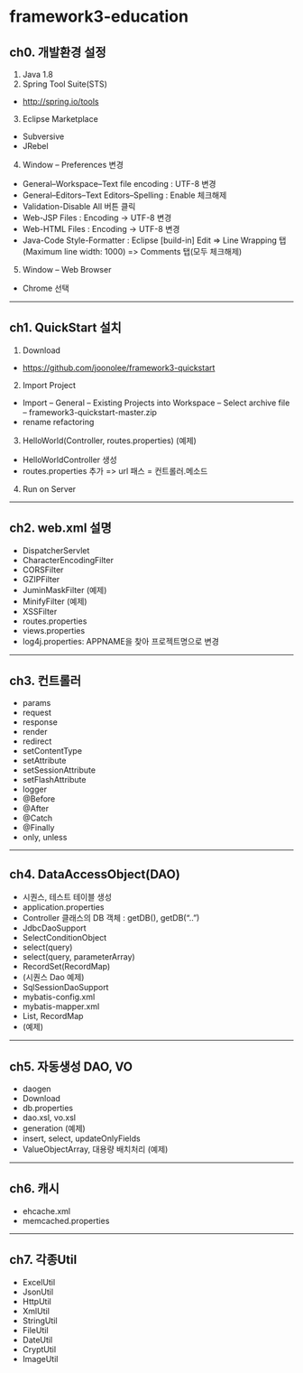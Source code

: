 # framework3-education

## ch0. 개발환경 설정

1) Java 1.8
2) Spring Tool Suite(STS)
  - http://spring.io/tools
3) Eclipse Marketplace
  - Subversive
  - JRebel
4) Window – Preferences 변경
  - General–Workspace–Text file encoding : UTF-8 변경
  - General–Editors–Text Editors–Spelling : Enable 체크해제
  - Validation-Disable All 버튼 클릭
  - Web-JSP Files : Encoding -> UTF-8 변경
  - Web-HTML Files : Encoding -> UTF-8 변경
  - Java-Code Style-Formatter : Eclipse [build-in] Edit
    => Line Wrapping 탭(Maximum line width: 1000)
    => Comments 탭(모두 체크해제)
5) Window – Web Browser
  - Chrome 선택
---

## ch1. QuickStart 설치

1) Download
  - https://github.com/joonolee/framework3-quickstart
2) Import Project
  - Import – General – Existing Projects into Workspace – Select archive file – framework3-quickstart-master.zip
  - rename refactoring
3) HelloWorld(Controller, routes.properties) (예제)
  - HelloWorldController 생성
  - routes.properties 추가 => url 패스 = 컨트롤러.메소드
4) Run on Server
---

## ch2. web.xml 설명

- DispatcherServlet
- CharacterEncodingFilter
- CORSFilter
- GZIPFilter
- JuminMaskFilter (예제)
- MinifyFilter (예제)
- XSSFilter
- routes.properties
- views.properties
- log4j.properties: APPNAME을 찾아 프로젝트명으로 변경
---

## ch3. 컨트롤러

- params
- request
- response
- render
- redirect
- setContentType
- setAttribute
- setSessionAttribute
- setFlashAttribute
- logger
- @Before
- @After
- @Catch
- @Finally
- only, unless
---

## ch4. DataAccessObject(DAO)
- 시퀀스, 테스트 테이블 생성
- application.properties
- Controller 클래스의 DB 객체 : getDB(), getDB(“..”)
- JdbcDaoSupport
- SelectConditionObject
- select(query)
- select(query, parameterArray)
- RecordSet(RecordMap)
- (시퀀스 Dao 예제)
- SqlSessionDaoSupport
- mybatis-config.xml
- mybatis-mapper.xml
- List<RecordMap>, RecordMap
- (예제)
---

## ch5. 자동생성 DAO, VO

- daogen
- Download
- db.properties
- dao.xsl, vo.xsl
- generation (예제)
- insert, select, updateOnlyFields
- ValueObjectArray, 대용량 배치처리 (예제)
---

## ch6. 캐시

- ehcache.xml
- memcached.properties
---

## ch7. 각종Util

- ExcelUtil
- JsonUtil
- HttpUtil
- XmlUtil
- StringUtil
- FileUtil
- DateUtil
- CryptUtil
- ImageUtil
